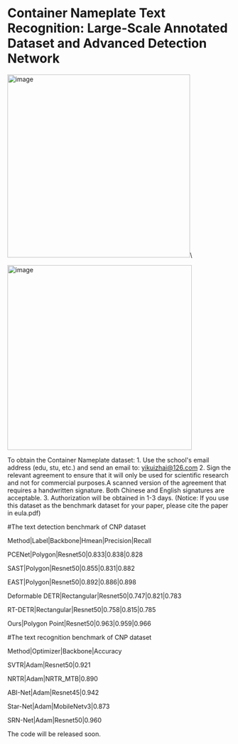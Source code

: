 # Container Nameplate Text Recognition: Large-Scale Annotated Dataset and Advanced Detection Network
<img width="411" alt="image" src="https://github.com/user-attachments/assets/32ce5c88-1f29-4135-8a54-b4548ed836fa">\\


<img width="415" alt="image" src="https://github.com/user-attachments/assets/86ea1ee0-2fc7-414e-a385-ebcfcb1c014c">

  To obtain the Container Nameplate dataset: 1. Use the school's email address (edu, stu, etc.) and send an email to: yikuizhai@126.com 2. Sign the relevant agreement to ensure that it will only be used for scientific research and not for commercial purposes.A scanned version of the agreement that requires a handwritten signature. Both Chinese and English signatures are acceptable. 3. Authorization will be obtained in 1-3 days. (Notice: If you use this dataset as the benchmark dataset for your paper, please cite the paper in eula.pdf)

#The text detection benchmark of CNP dataset

Method|Label|Backbone|Hmean|Precision|Recall

PCENet|Polygon|Resnet50|0.833|0.838|0.828

SAST|Polygon|Resnet50|0.855|0.831|0.882

EAST|Polygon|Resnet50|0.892|0.886|0.898

Deformable DETR|Rectangular|Resnet50|0.747|0.821|0.783

RT-DETR|Rectangular|Resnet50|0.758|0.815|0.785

Ours|Polygon Point|Resnet50|0.963|0.959|0.966



#The text recognition benchmark of CNP dataset

Method|Optimizer|Backbone|Accuracy

SVTR|Adam|Resnet50|0.921

NRTR|Adam|NRTR_MTB|0.890

ABI-Net|Adam|Resnet45|0.942

Star-Net|Adam|MobileNetv3|0.873

SRN-Net|Adam|Resnet50|0.960

The code will be released soon.
